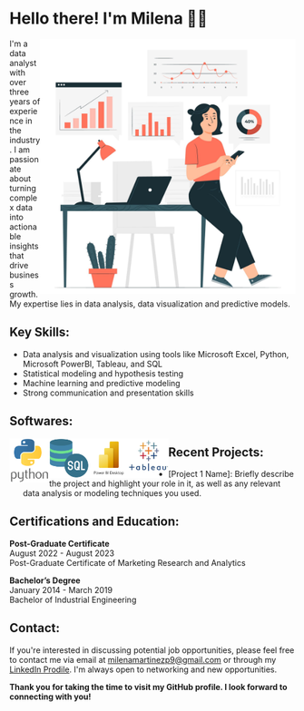 # Hello there! I'm Milena 👋🏼

 <img align="right" alt="Image: Freepik.com" src="Image1.jpg" width="450" height="450"/> 

I'm a data analyst with over three years of experience in the industry. I am passionate about turning complex data into actionable insights that drive business growth. My expertise lies in data analysis, data visualization and predictive models.

## Key Skills:

- Data analysis and visualization using tools like Microsoft Excel, Python, Microsoft PowerBI, Tableau, and SQL
- Statistical modeling and hypothesis testing
- Machine learning and predictive modeling
- Strong communication and presentation skills

## Softwares:

<img align="left" alt="Python" width="70px" src="Python_Icon.png" />  
<img align="left" alt="SQL" width="70px" src="SQL_icon.png" />  
<img align="left" alt="Power BI" width="70px" src="PowerBI_icon.jpeg" />  
<img align="left" alt="Tableau" width="70px" src="Tableau_icon.jpeg" />  


## Recent Projects:

- [Project 1 Name]: Briefly describe the project and highlight your role in it, as well as any relevant data analysis or modeling techniques you used.

## Certifications and Education:

**Post-Graduate Certificate**  
August 2022 - August 2023  
Post-Graduate Certificate of Marketing Research and Analytics

**Bachelor’s Degree**   
January 2014 - March 2019  
Bachelor of Industrial Engineering

## Contact:

If you're interested in discussing potential job opportunities, please feel free to contact me via email at milenamartinezp9@gmail.com or through my [LinkedIn Prodile](www.linkedin.com/in/milmarp). I'm always open to networking and new opportunities.

**Thank you for taking the time to visit my GitHub profile. I look forward to connecting with you!**

